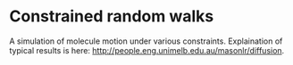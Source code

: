 # Constrained random walks

A simulation of molecule motion under various constraints. Explaination of typical results is here: <http://people.eng.unimelb.edu.au/masonlr/diffusion>.
